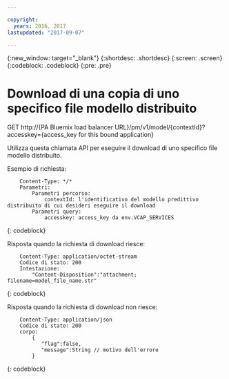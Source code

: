 ```yaml
---

copyright:
  years: 2016, 2017
lastupdated: "2017-09-07"

---
```


{:new_window: target="_blank"}
{:shortdesc: .shortdesc}
{:screen: .screen}
{:codeblock: .codeblock}
{:pre: .pre}

# Download di una copia di uno specifico file modello distribuito


GET http://{PA Bluemix load balancer
URL}/pm/v1/model/{contextId}?accesskey={access_key for this bound
application}

Utilizza questa chiamata API per eseguire il download di uno specifico file modello distribuito.

Esempio di
richiesta:

```
    Content-Type: */*
    Parametri:
        Parametri percorso:
            contextId: l'identificativo del modello predittivo distribuito di cui desideri eseguire il download
        Parametri query:
            accesskey: access_key da env.VCAP_SERVICES
```
{: codeblock}

Risposta quando la richiesta di download riesce:

```
    Content-Type: application/octet-stream
    Codice di stato: 200
    Intestazione:
        "Content-Disposition":"attachment; filename=model_file_name.str"
```
{: codeblock}

Risposta quando la richiesta di download non riesce:

```
    Content-Type: application/json
    Codice di stato: 200
    corpo:
        {
           "flag":false,
           "message":String // motivo dell'errore
        }
```
{: codeblock}
